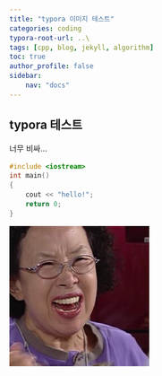 ```yaml
---
title: "typora 이미지 테스트"
categories: coding
typora-root-url: ..\
tags: [cpp, blog, jekyll, algorithm]
toc: true
author_profile: false
sidebar:
    nav: "docs"
---
```


## **typora 테스트**

너무 비싸...



```cpp
#include <iostream>
int main()
{
    cout << "hello!";
    return 0;
}
```

![hoguma](\images\2023-09-27-test\hoguma.jpg)